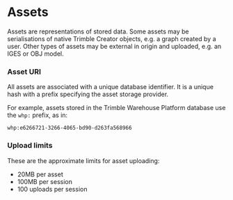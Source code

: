 # Assets

Assets are representations of stored data. Some assets may be serialisations of native Trimble Creator objects, e.g. a graph created by a user. Other types of assets may be external in origin and uploaded, e.g. an IGES or OBJ model.

### Asset URI

All assets are associated with a unique database identifier. It is a unique hash with a prefix specifying the asset storage provider.

For example, assets stored in the Trimble Warehouse Platform database use the `whp:` prefix, as in:

`whp:e6266721-3266-4065-bd90-d263fa568966`

### Upload limits

These are the approximate limits for asset uploading:

* 20MB per asset
* 100MB per session
* 100 uploads per session